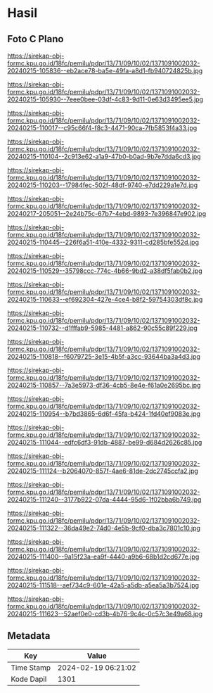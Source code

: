# Hasil

## Foto C Plano

https://sirekap-obj-formc.kpu.go.id/18fc/pemilu/pdpr/13/71/09/10/02/1371091002032-20240215-105836--eb2ace78-ba5e-49fa-a8d1-fb940724825b.jpg

https://sirekap-obj-formc.kpu.go.id/18fc/pemilu/pdpr/13/71/09/10/02/1371091002032-20240215-105930--7eee0bee-03df-4c83-9d11-0e63d3495ee5.jpg

https://sirekap-obj-formc.kpu.go.id/18fc/pemilu/pdpr/13/71/09/10/02/1371091002032-20240215-110017--c95c66f4-f8c3-4471-90ca-7fb5853f4a33.jpg

https://sirekap-obj-formc.kpu.go.id/18fc/pemilu/pdpr/13/71/09/10/02/1371091002032-20240215-110104--2c913e62-a1a9-47b0-b0ad-9b7e7dda6cd3.jpg

https://sirekap-obj-formc.kpu.go.id/18fc/pemilu/pdpr/13/71/09/10/02/1371091002032-20240215-110203--17984fec-502f-48df-9740-e7dd229a1e7d.jpg

https://sirekap-obj-formc.kpu.go.id/18fc/pemilu/pdpr/13/71/09/10/02/1371091002032-20240217-205051--2e24b75c-67b7-4ebd-9893-7e396847e902.jpg

https://sirekap-obj-formc.kpu.go.id/18fc/pemilu/pdpr/13/71/09/10/02/1371091002032-20240215-110445--226f6a51-410e-4332-9311-cd285bfe552d.jpg

https://sirekap-obj-formc.kpu.go.id/18fc/pemilu/pdpr/13/71/09/10/02/1371091002032-20240215-110529--35798ccc-774c-4b66-9bd2-a38df5fab0b2.jpg

https://sirekap-obj-formc.kpu.go.id/18fc/pemilu/pdpr/13/71/09/10/02/1371091002032-20240215-110633--ef692304-427e-4ce4-b8f2-59754303df8c.jpg

https://sirekap-obj-formc.kpu.go.id/18fc/pemilu/pdpr/13/71/09/10/02/1371091002032-20240215-110732--d1fffab9-5985-4481-a862-90c55c89f229.jpg

https://sirekap-obj-formc.kpu.go.id/18fc/pemilu/pdpr/13/71/09/10/02/1371091002032-20240215-110818--f6079725-3e15-4b5f-a3cc-93644ba3a4d3.jpg

https://sirekap-obj-formc.kpu.go.id/18fc/pemilu/pdpr/13/71/09/10/02/1371091002032-20240215-110857--7a3e5973-df36-4cb5-8e4e-f61a0e2695bc.jpg

https://sirekap-obj-formc.kpu.go.id/18fc/pemilu/pdpr/13/71/09/10/02/1371091002032-20240215-110954--b7bd3865-6d6f-45fa-b424-1fd40ef9083e.jpg

https://sirekap-obj-formc.kpu.go.id/18fc/pemilu/pdpr/13/71/09/10/02/1371091002032-20240215-111044--edfc6df3-91db-4887-be99-d684d2626c85.jpg

https://sirekap-obj-formc.kpu.go.id/18fc/pemilu/pdpr/13/71/09/10/02/1371091002032-20240215-111124--b2064070-857f-4ae6-81de-2dc2745ccfa2.jpg

https://sirekap-obj-formc.kpu.go.id/18fc/pemilu/pdpr/13/71/09/10/02/1371091002032-20240215-111240--3177b922-07da-4444-95d6-1f02bba6b749.jpg

https://sirekap-obj-formc.kpu.go.id/18fc/pemilu/pdpr/13/71/09/10/02/1371091002032-20240215-111322--36da49e2-74d0-4e5b-9cf0-dba3c7801c10.jpg

https://sirekap-obj-formc.kpu.go.id/18fc/pemilu/pdpr/13/71/09/10/02/1371091002032-20240215-111400--9a15f23a-ea9f-4440-a9b6-68b1d2cd677e.jpg

https://sirekap-obj-formc.kpu.go.id/18fc/pemilu/pdpr/13/71/09/10/02/1371091002032-20240215-111518--aef734c9-601e-42a5-a5db-a5ea5a3b7524.jpg

https://sirekap-obj-formc.kpu.go.id/18fc/pemilu/pdpr/13/71/09/10/02/1371091002032-20240215-111623--52aef0e0-cd3b-4b76-9c4c-0c57c3e49a68.jpg


## Metadata

| Key        | Value               |
| ---------- | ------------------- |
| Time Stamp | 2024-02-19 06:21:02 |
| Kode Dapil | 1301                |



